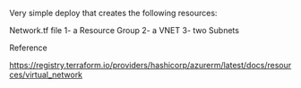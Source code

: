 Very simple deploy that creates the following resources:

Network.tf file
1- a Resource Group
2- a VNET
3- two Subnets

Reference

https://registry.terraform.io/providers/hashicorp/azurerm/latest/docs/resources/virtual_network

